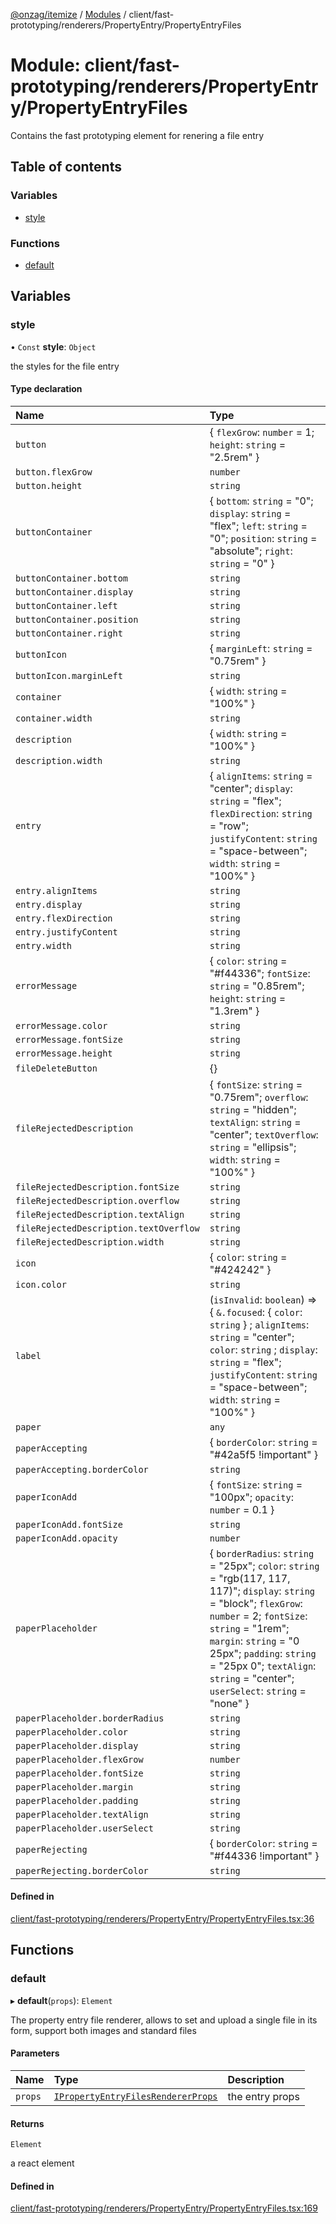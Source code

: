 [@onzag/itemize](../README.md) / [Modules](../modules.md) / client/fast-prototyping/renderers/PropertyEntry/PropertyEntryFiles

# Module: client/fast-prototyping/renderers/PropertyEntry/PropertyEntryFiles

Contains the fast prototyping element for renering a file entry

## Table of contents

### Variables

- [style](client_fast_prototyping_renderers_PropertyEntry_PropertyEntryFiles.md#style)

### Functions

- [default](client_fast_prototyping_renderers_PropertyEntry_PropertyEntryFiles.md#default)

## Variables

### style

• `Const` **style**: `Object`

the styles for the file entry

#### Type declaration

| Name | Type |
| :------ | :------ |
| `button` | \{ `flexGrow`: `number` = 1; `height`: `string` = "2.5rem" } |
| `button.flexGrow` | `number` |
| `button.height` | `string` |
| `buttonContainer` | \{ `bottom`: `string` = "0"; `display`: `string` = "flex"; `left`: `string` = "0"; `position`: `string` = "absolute"; `right`: `string` = "0" } |
| `buttonContainer.bottom` | `string` |
| `buttonContainer.display` | `string` |
| `buttonContainer.left` | `string` |
| `buttonContainer.position` | `string` |
| `buttonContainer.right` | `string` |
| `buttonIcon` | \{ `marginLeft`: `string` = "0.75rem" } |
| `buttonIcon.marginLeft` | `string` |
| `container` | \{ `width`: `string` = "100%" } |
| `container.width` | `string` |
| `description` | \{ `width`: `string` = "100%" } |
| `description.width` | `string` |
| `entry` | \{ `alignItems`: `string` = "center"; `display`: `string` = "flex"; `flexDirection`: `string` = "row"; `justifyContent`: `string` = "space-between"; `width`: `string` = "100%" } |
| `entry.alignItems` | `string` |
| `entry.display` | `string` |
| `entry.flexDirection` | `string` |
| `entry.justifyContent` | `string` |
| `entry.width` | `string` |
| `errorMessage` | \{ `color`: `string` = "#f44336"; `fontSize`: `string` = "0.85rem"; `height`: `string` = "1.3rem" } |
| `errorMessage.color` | `string` |
| `errorMessage.fontSize` | `string` |
| `errorMessage.height` | `string` |
| `fileDeleteButton` | {} |
| `fileRejectedDescription` | \{ `fontSize`: `string` = "0.75rem"; `overflow`: `string` = "hidden"; `textAlign`: `string` = "center"; `textOverflow`: `string` = "ellipsis"; `width`: `string` = "100%" } |
| `fileRejectedDescription.fontSize` | `string` |
| `fileRejectedDescription.overflow` | `string` |
| `fileRejectedDescription.textAlign` | `string` |
| `fileRejectedDescription.textOverflow` | `string` |
| `fileRejectedDescription.width` | `string` |
| `icon` | \{ `color`: `string` = "#424242" } |
| `icon.color` | `string` |
| `label` | (`isInvalid`: `boolean`) => \{ `&.focused`: \{ `color`: `string`  } ; `alignItems`: `string` = "center"; `color`: `string` ; `display`: `string` = "flex"; `justifyContent`: `string` = "space-between"; `width`: `string` = "100%" } |
| `paper` | `any` |
| `paperAccepting` | \{ `borderColor`: `string` = "#42a5f5 !important" } |
| `paperAccepting.borderColor` | `string` |
| `paperIconAdd` | \{ `fontSize`: `string` = "100px"; `opacity`: `number` = 0.1 } |
| `paperIconAdd.fontSize` | `string` |
| `paperIconAdd.opacity` | `number` |
| `paperPlaceholder` | \{ `borderRadius`: `string` = "25px"; `color`: `string` = "rgb(117, 117, 117)"; `display`: `string` = "block"; `flexGrow`: `number` = 2; `fontSize`: `string` = "1rem"; `margin`: `string` = "0 25px"; `padding`: `string` = "25px 0"; `textAlign`: `string` = "center"; `userSelect`: `string` = "none" } |
| `paperPlaceholder.borderRadius` | `string` |
| `paperPlaceholder.color` | `string` |
| `paperPlaceholder.display` | `string` |
| `paperPlaceholder.flexGrow` | `number` |
| `paperPlaceholder.fontSize` | `string` |
| `paperPlaceholder.margin` | `string` |
| `paperPlaceholder.padding` | `string` |
| `paperPlaceholder.textAlign` | `string` |
| `paperPlaceholder.userSelect` | `string` |
| `paperRejecting` | \{ `borderColor`: `string` = "#f44336 !important" } |
| `paperRejecting.borderColor` | `string` |

#### Defined in

[client/fast-prototyping/renderers/PropertyEntry/PropertyEntryFiles.tsx:36](https://github.com/onzag/itemize/blob/59702dd5/client/fast-prototyping/renderers/PropertyEntry/PropertyEntryFiles.tsx#L36)

## Functions

### default

▸ **default**(`props`): `Element`

The property entry file renderer, allows to set and upload a single file in its
form, support both images and standard files

#### Parameters

| Name | Type | Description |
| :------ | :------ | :------ |
| `props` | [`IPropertyEntryFilesRendererProps`](../interfaces/client_internal_components_PropertyEntry_PropertyEntryFiles.IPropertyEntryFilesRendererProps.md) | the entry props |

#### Returns

`Element`

a react element

#### Defined in

[client/fast-prototyping/renderers/PropertyEntry/PropertyEntryFiles.tsx:169](https://github.com/onzag/itemize/blob/59702dd5/client/fast-prototyping/renderers/PropertyEntry/PropertyEntryFiles.tsx#L169)
